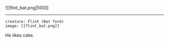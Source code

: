 
![[flint_bat.png|500]]

---

```statblock
creature: Flint (Bat form)
image: [[flint_bat.png]]
```


He likes cake.